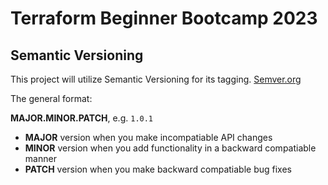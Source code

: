# Terraform Beginner Bootcamp 2023

## Semantic Versioning

This project will utilize Semantic Versioning for its tagging.
[Semver.org](https://semver.org)

The general format:

**MAJOR.MINOR.PATCH**, e.g. `1.0.1`

- **MAJOR** version when you make incompatiable API changes
- **MINOR** version when you add functionality in a backward compatiable manner
- **PATCH** version when you make backward compatiable bug fixes

